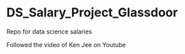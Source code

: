 # DS_Salary_Project_Glassdoor
Repo for data science salaries

Followed the video of Ken Jee on Youtube
